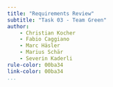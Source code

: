 ```yaml
---
title: "Requirements Review"
subtitle: "Task 03 - Team Green"
author:
    - Christian Kocher
    - Fabio Caggiano
    - Marc Häsler
    - Marius Schär
    - Severin Kaderli
rule-color: 00ba34
link-color: 00ba34
...
```

